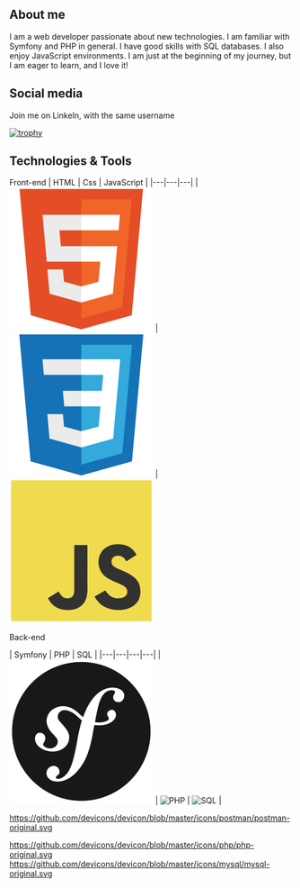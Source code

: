 ## About me

I am a web developer passionate about new technologies. I am familiar with Symfony and PHP in general. I have good skills with SQL databases. I also enjoy JavaScript environments.
I am just at the beginning of my journey, but I am eager to learn, and I love it!

## Social media

Join me on LinkeIn, with the same username

<!---
ahkhiat/ahkhiat is a ✨ special ✨ repository because its `README.md` (this file) appears on your GitHub profile.
You can click the Preview link to take a look at your changes.
--->
[![trophy](https://github-profile-trophy.vercel.app/?username=ahkhiat&theme=onedark)](https://github.com/ryo-ma/github-profile-trophy)

## Technologies & Tools

Front-end
| HTML | Css | JavaScript |
|---|---|---|
| ![HTML](https://github.com/devicons/devicon/blob/master/icons/html5/html5-original.svg) | ![CSS](https://github.com/devicons/devicon/blob/master/icons/css3/css3-original.svg) | ![Javascript](https://github.com/devicons/devicon/blob/master/icons/javascript/javascript-original.svg)


Back-end


| Symfony | PHP | SQL | 
|---|---|---|---|
| ![Symfony](https://github.com/devicons/devicon/blob/master/icons/symfony/symfony-original.svg) | ![PHP](https://img.shields.io/badge/php-%23777BB4.svg?style=for-the-badge&logo=php&logoColor=white) | ![SQL](https://img.shields.io/badge/sql-%23CC2927.svg?style=for-the-badge&logo=microsoft-sql-server&logoColor=white) |


https://github.com/devicons/devicon/blob/master/icons/postman/postman-original.svg

https://github.com/devicons/devicon/blob/master/icons/php/php-original.svg
https://github.com/devicons/devicon/blob/master/icons/mysql/mysql-original.svg

